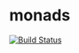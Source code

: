 # monads

[![Build Status](https://travis-ci.org/vmchale/monads.svg?branch=master)](https://travis-ci.org/vmchale/monads)
